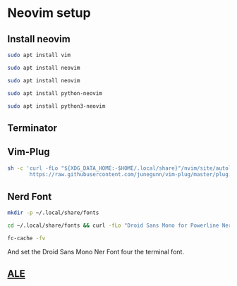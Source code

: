 # Neovim setup

## Install neovim

```bash
sudo apt install vim

sudo apt install neovim

sudo apt install neovim

sudo apt install python-neovim

sudo apt install python3-neovim
```
## Terminator

## Vim-Plug

```bash
sh -c 'curl -fLo "${XDG_DATA_HOME:-$HOME/.local/share}"/nvim/site/autoload/plug.vim --create-dirs \
       https://raw.githubusercontent.com/junegunn/vim-plug/master/plug.vim'
```

## Nerd Font

```bash
mkdir -p ~/.local/share/fonts

cd ~/.local/share/fonts && curl -fLo "Droid Sans Mono for Powerline Nerd Font Complete.otf" https://github.com/ryanoasis/nerd-fonts/raw/master/patched-fonts/DroidSansMono/complete/Droid%20Sans%20Mono%20Nerd%20Font%20Complete.otf

fc-cache -fv
```

And set the Droid Sans Mono Ner Font four the terminal font.

## [ALE](https://github.com/dense-analysis/ale)
